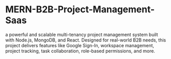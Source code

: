 # MERN-B2B-Project-Management-Saas
a powerful and scalable multi-tenancy project management system built with Node.js, MongoDB, and React. Designed for real-world B2B needs, this project delivers features like Google Sign-In, workspace management, project tracking, task collaboration, role-based permissions, and more. 
